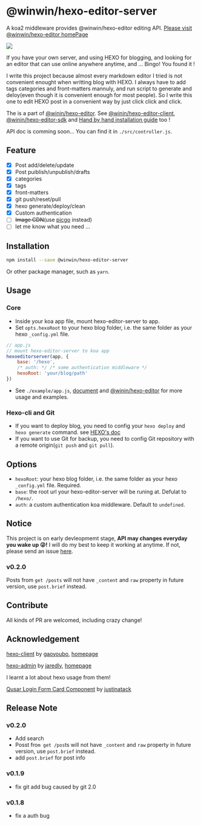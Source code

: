 # @winwin/hexo-editor-server

A koa2 middleware provides @winwin/hexo-editor editing API. [Please visit @winwin/hexo-editor homePage](https://yujianghao.github.io/winwin-hexo-editor/)

<img src="https://img.shields.io/npm/v/@winwin/hexo-editor-server?style=flat-square">

If you have your own server, and using HEXO for blogging, and looking for an editor that can use online anywhere anytime, and ... Bingo! You found it !

I write this project because almost every markdown editor I tried is not convenient enought when writting blog with HEXO. I always have to add tags categories and front-matters mannuly, and run script to generate and deloy(even though it is convenient enough for most people). So I write this one to edit HEXO post in a convenient way by just click click and click.

The is a part of  [@winin/hexo-editor](https://github.com/YuJianghao/winwin-hexo-editor). See [@winin/hexo-editor-client](https://github.com/YuJianghao/winwin-hexo-editor-client), [@winin/hexo-editor-sdk](https://github.com/YuJianghao/winwin-hexo-editor-sdk) and [Hand by hand installation guide](http://blog.yujianghao.cn/2020/03/16/rv13LtBZuoRgOPWy/) too !

API doc is comming soon... You can find it in `./src/controller.js`.

## Feature

- [x] Post add/delete/update
- [x] Post puiblish/unpublish/drafts
- [x] categories
- [x] tags
- [x] front-matters
- [x] git push/reset/pull
- [x] hexo generate/deploy/clean
- [x] Custom authentication
- [ ] ~~Image CDN~~(use [picgo](https://picgo.github.io/PicGo-Doc/zh/guide/) instead)
- [ ] let me know what you need ...

## Installation

```bash
npm install --save @winwin/hexo-editor-server
```

Or other package manager, such as `yarn`.

## Usage

### Core

- Inside your koa app file, mount hexo-editor-server to app.
- Set `opts.hexoRoot` to your hexo blog folder, i.e. the same folder as your hexo `_config.yml` file.

```js
// app.js
// mount hexo-editor-server to koa app
hexoeditorserver(app, {
    base: '/hexo',
    /* auth: */ /* some authentication middleware */ 
    hexoRoot: 'your/blog/path' 
})

```

- See `./example/app.js`, [document](https://yujianghao.github.io/winwin-hexo-editor-server/module-hexo-editor-serever.html) and [@winin/hexo-editor](https://github.com/YuJianghao/winwin-hexo-editor) for more usage and examples.

### Hexo-cli and Git

- If you want to deploy blog, you need to config your `hexo deploy` and `hexo generate` command. see [HEXO's doc](https://hexo.io/docs/one-command-deployment.html)
- If you want to use Git for backup, you need to config Git repository with a remote origin(`git push` and `git pull`).

## Options

- `hexoRoot`: your hexo blog folder, i.e. the same folder as your hexo `_config.yml` file. Required.
- `base`: the root url your hexo-editor-server will be runing at. Defulat to `/hexo/`.
- `auth`: a custom authentication koa middleware. Default to `undefined`.

## Notice

This project is on early devleopmemt stage, **API may changes everyday you wake up 😜!** I will do my best to keep it working at anytime. If not, please send an issue [here](https://github.com/YuJianghao/winwin-hexo-editor-server/issues).

### v0.2.0

Posts from `get /posts` will not have `_content` and `raw` property in future version, use `post.brief` instead.

## Contribute

All kinds of PR are welcomed, including crazy change!

## Acknowledgement

[hexo-client](https://github.com/gaoyoubo/hexo-client) by [gaoyoubo](https://github.com/gaoyoubo), [homepage](https://www.mspring.org/tags/HexoClient/)

[hexo-admin](https://github.com/jaredly/hexo-admin) by [jaredly](https://github.com/jaredly), [homepage](https://jaredforsyth.com/hexo-admin/)

I learnt a lot about hexo usage from them!

[Qusar Login Form Card Component](https://gist.github.com/justinatack/39ec7f37064b2e9fa61fbd450cba3826) by [justinatack](https://gist.github.com/justinatack/)

## Release Note

### v0.2.0

- Add search
- Posst fro`m get /pos`ts will not have `_content` and `raw` property in future version, use `post.brief` instead.
- add `post.brief` for post info

### v0.1.9

- fix git add bug caused by git 2.0

### v0.1.8

- fix a auth bug